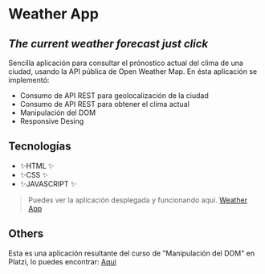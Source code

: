 # Weather App
## _The current weather forecast just click_
Sencilla aplicación para consultar el prónostico actual del clima de una ciudad, usando la API pública de Open Weather Map.
En ésta aplicación se implementó:
- Consumo de API REST para geolocalización de la ciudad
- Consumo de API REST para obtener el clima actual
- Manipulación del DOM
- Responsive Desing


## Tecnologías

- ✨HTML ✨
- ✨CSS ✨
- ✨JAVASCRIPT ✨


> Puedes ver la aplicación desplegada y funcionando aqui. [Weather App](https://platzi.com/cursos/dom/)


## Others

Esta es una aplicación resultante del curso de "Manipulación del DOM" en Platzi, lo puedes encontrar: [Aqui](https://dariopaladinesc.github.io/Weather-App/)
